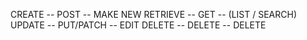 CREATE   -- POST      -- MAKE NEW
RETRIEVE -- GET       -- (LIST / SEARCH)
UPDATE   -- PUT/PATCH -- EDIT
DELETE   -- DELETE    -- DELETE

